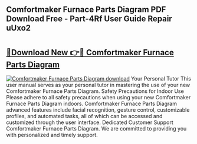 ## Comfortmaker Furnace Parts Diagram PDF Download Free - Part-4Rf User Guide Repair uUxo2

# <h2><a href="http://dfo2mpm.blite.top/?on=Comfortmaker+Furnace+Parts+Diagram">🔗Download New 👉🔴 Comfortmaker Furnace Parts Diagram</a></h2>

[![Comfortmaker Furnace Parts Diagram download](https://i.imgur.com/lujVjoI.png)](http://dfo2mpm.blite.top/?on=Comfortmaker+Furnace+Parts+Diagram)
Your Personal Tutor This user manual serves as your personal tutor in mastering the use of your new Comfortmaker Furnace Parts Diagram. Safety Precautions for Indoor Use Please adhere to all safety precautions when using your new Comfortmaker Furnace Parts Diagram indoors. Comfortmaker Furnace Parts Diagram advanced features include facial recognition, gesture control, customizable profiles, and automated tasks, all of which can be accessed and customized through the user interface. Dedicated Customer Support Comfortmaker Furnace Parts Diagram. We are committed to providing you with personalized and timely support.
